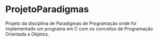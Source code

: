# ProjetoParadigmas
Projeto da disciplina de Paradigmas de Programação onde foi implementado um programa em C com os conceitos de Programação Orientada a Objetos.
